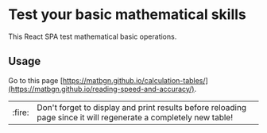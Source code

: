 # Test your basic mathematical skills

This React SPA test mathematical basic operations. 

## Usage
Go to this page [https://matbgn.github.io/calculation-tables/](https://matbgn.github.io/reading-speed-and-accuracy/).

<table border="0">
  <tr>
    <td>:fire:</td>
    <td>Don't forget to display and print results before reloading page since it will regenerate a completely new table!</a></td>
  </tr>
</table>